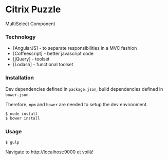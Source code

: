 Citrix Puzzle
=============

MultiSelect Component

### Technology

* [AngularJS] - to separate responsibilities in a MVC fashion
* [Coffeescript] - better javascript code
* [jQuery] - toolset
* [Lodash] - functional toolset

### Installation

Dev dependencies defined in `package.json`, build dependencies defined in `bower.json`.

Therefore, `npm` and `bower` are needed to setup the dev environment.

```sh
$ node install
$ bower install
```

### Usage

```sh
$ gulp
```

Navigate to http://localhost:9000 et voilà!
